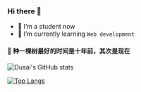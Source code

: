 ### Hi there 👋

<!--
**forcejie/forcejie** is a ✨ _special_ ✨ repository because its `README.md` (this file) appears on your GitHub profile.

Here are some ideas to get you started:

- 🔭 I’m a student now
- 🌱 I’m currently learning `Web development`
- 💜 种一棵树最好的时间是十年前，其次是现在
-->

- 🔭 I’m a student now
- 🌱 I’m currently learning `Web development`
#### 💜 种一棵树最好的时间是十年前，其次是现在


![Dusai's GitHub stats](https://github-readme-stats.vercel.app/api?username=forcejie&show_icons=true&theme=buefy)

[![Top Langs](https://github-readme-stats.vercel.app/api/top-langs/?username=forcejie&layout=compact)](https://github.com/forcejie/github-readme-stats)
